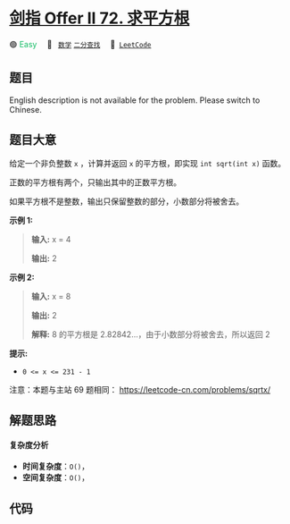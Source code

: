 # [剑指 Offer II 72. 求平方根](https://leetcode.cn/problems/jJ0w9p)

🟢 <font color=#15bd66>Easy</font>&emsp; 🔖&ensp; [`数学`](/outline/tag/math.md) [`二分查找`](/outline/tag/binary-search.md)&emsp; 🔗&ensp;[`LeetCode`](https://leetcode.cn/problems/jJ0w9p)

## 题目

English description is not available for the problem. Please switch to
Chinese.


## 题目大意

给定一个非负整数 `x` ，计算并返回 `x` 的平方根，即实现 `int sqrt(int x)` 函数。

正数的平方根有两个，只输出其中的正数平方根。

如果平方根不是整数，输出只保留整数的部分，小数部分将被舍去。



**示例 1:**

> 
> 
> 
> 
> 
> **输入:** x = 4
> 
> **输出:** 2
> 
> 

**示例 2:**

> 
> 
> 
> 
> 
> **输入:** x = 8
> 
> **输出:** 2
> 
> **解释:** 8 的平方根是 2.82842...，由于小数部分将被舍去，所以返回 2
> 
> 



**提示:**

  * `0 <= x <= 231 - 1`



注意：本题与主站 69 题相同： <https://leetcode-cn.com/problems/sqrtx/>


## 解题思路

#### 复杂度分析

- **时间复杂度**：`O()`，
- **空间复杂度**：`O()`，

## 代码

```javascript

```